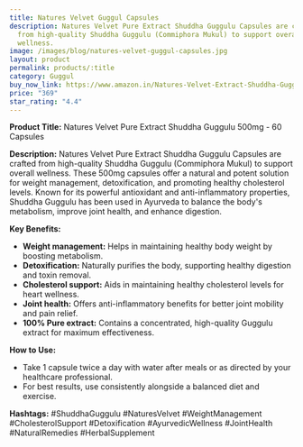 ```yaml
---
title: Natures Velvet Guggul Capsules
description: Natures Velvet Pure Extract Shuddha Guggulu Capsules are crafted
  from high-quality Shuddha Guggulu (Commiphora Mukul) to support overall
  wellness.
image: /images/blog/natures-velvet-guggul-capsules.jpg
layout: product
permalink: products/:title
category: Guggul
buy_now_link: https://www.amazon.in/Natures-Velvet-Extract-Shuddha-Guggulu/dp/B00S2TCK54/ref=sr_1_18?crid=274T8B0U72I18&tag=ayushmonk-21
price: "369"
star_rating: "4.4"
---
```

**Product Title:**
Natures Velvet Pure Extract Shuddha Guggulu 500mg - 60 Capsules

**Description:**
Natures Velvet Pure Extract Shuddha Guggulu Capsules are crafted from high-quality Shuddha Guggulu (Commiphora Mukul) to support overall wellness. These 500mg capsules offer a natural and potent solution for weight management, detoxification, and promoting healthy cholesterol levels. Known for its powerful antioxidant and anti-inflammatory properties, Shuddha Guggulu has been used in Ayurveda to balance the body's metabolism, improve joint health, and enhance digestion. 

**Key Benefits:**
- **Weight management:** Helps in maintaining healthy body weight by boosting metabolism.
- **Detoxification:** Naturally purifies the body, supporting healthy digestion and toxin removal.
- **Cholesterol support:** Aids in maintaining healthy cholesterol levels for heart wellness.
- **Joint health:** Offers anti-inflammatory benefits for better joint mobility and pain relief.
- **100% Pure extract:** Contains a concentrated, high-quality Guggulu extract for maximum effectiveness.

**How to Use:**
- Take 1 capsule twice a day with water after meals or as directed by your healthcare professional.
- For best results, use consistently alongside a balanced diet and exercise.

**Hashtags:**
#ShuddhaGuggulu #NaturesVelvet #WeightManagement #CholesterolSupport #Detoxification #AyurvedicWellness #JointHealth #NaturalRemedies #HerbalSupplement
